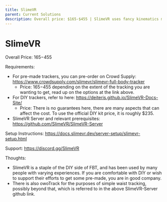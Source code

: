 ```yaml
---
title: SlimeVR
parent: Current Solutions
description: Overall price: $165-$455 | SlimeVR uses fancy kinematics math to figure out body tracker positions from rotation only. This means it can work in small rooms and under blankets.
---
```


# SlimeVR

Overall Price: $165-$455

Requirements:
* For pre-made trackers, you can pre-order on Crowd Supply: https://www.crowdsupply.com/slimevr/slimevr-full-body-tracker
  * Price: $165-$455 depending on the extent of the tracking you are wanting to get, read up on the options at the link above.
* For DIY trackers, refer to here: https://deiteris.github.io/SlimeVR-Docs-Site/
  * Price: There is no guarantees here, there are many aspects that can affect the cost. To use the official DIY kit price, it is roughly $235.
* SlimeVR Server and relevant prerequisites: https://github.com/SlimeVR/SlimeVR-Server

Setup Instructions: https://docs.slimevr.dev/server-setup/slimevr-setup.html

Support: https://discord.gg/SlimeVR

Thoughts:
* SlimeVR is a staple of the DIY side of FBT, and has been used by many people with varying experiences. If you are comfortable with DIY or wish to support their efforts to get some pre-made, you are in good company.
* There is also owoTrack for the purposes of simple waist tracking, possibly beyond that, which is referred to in the above SlimeVR-Server github link.
